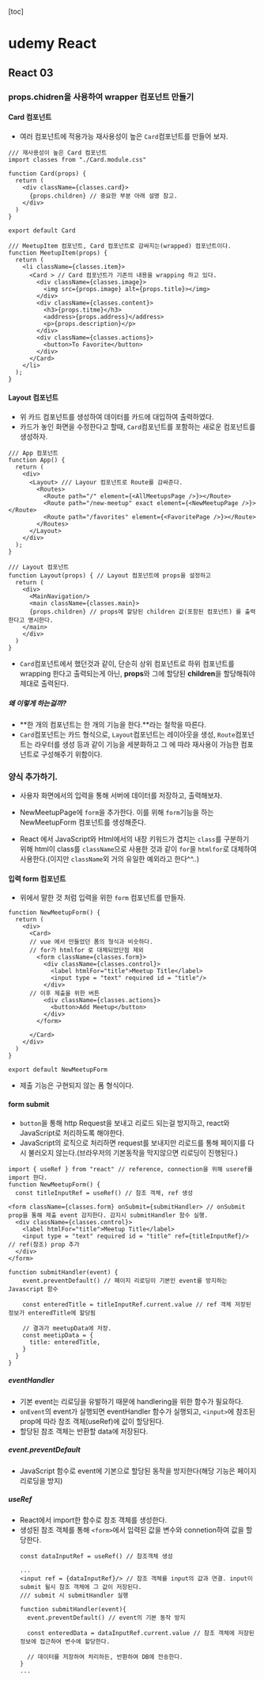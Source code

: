 [toc]
# udemy React
## React 03
### props.chidren을 사용하여 wrapper 컴포넌트 만들기
#### Card 컴포넌트
- 여러 컴포넌트에 적용가능 재사용성이 높은 `Card`컴포넌트를 만들어 보자.
```React
/// 재사용성이 높은 Card 컴포넌트
import classes from "./Card.module.css"

function Card(props) {
  return (
    <div className={classes.card}>
      {props.children} // 중요한 부분 아래 설명 참고.
    </div>
  )
}

export default Card

/// MeetupItem 컴포넌트, Card 컴포넌트로 감싸지는(wrapped) 컴포넌트이다.
function MeetupItem(props) {
  return (
    <li className={classes.item}>
      <Card > // Card 컴포넌트가 기존의 내용을 wrapping 하고 있다.
        <div className={classes.image}>
          <img src={props.image} alt={props.title}></img>
        </div>
        <div className={classes.content}>
          <h3>{props.titme}</h3>
          <address>{props.address}</address>
          <p>{props.description}</p>
        </div>
        <div className={classes.actions}>
          <button>To Favorite</button>
        </div>
      </Card>
    </li>
  );
}
```

#### Layout 컴포넌트
- 위 카드 컴포넌트를 생성하여 데이터를 카드에 대입하여 출력하였다.
- 카드가 놓인 화면을 수정한다고 할때, `Card`컴포넌트를 포함하는 새로운 컴포넌트를 생성하자.
```react
/// App 컴포넌트
function App() {
  return (
    <div>
      <Layout> /// Layour 컴포넌트로 Route를 감싸준다.
        <Routes>
          <Route path="/" element={<AllMeetupsPage />}></Route>
          <Route path="/new-meetup" exact element={<NewMeetupPage />}></Route>
          <Route path="/favorites" element={<FavoritePage />}></Route>
        </Routes>
      </Layout>
    </div>
  );
}

/// Layout 컴포넌트
function Layout(props) { // Layout 컴포넌트에 props을 설정하고
  return (
    <div>
      <MainNavigation/>
      <main className={classes.main}>
      {props.children} // props에 할당된 children 값(포함된 컴포넌트) 를 출력한다고 명시한다.
    </main>
    </div>
  )
}
```
- `Card`컴포넌트에서 했던것과 같이, 단순히 상위 컴포넌트로 하위 컴포넌트를 wrapping 한다고 출력되는게 아닌, **props**와 그에 할당된 **children**을 할당해줘야 제대로 출력된다.
##### 왜 이렇게 하는걸까?
- **한 개의 컴포넌트는 한 개의 기능을 한다.**라는 철학을 따른다.
- `Card`컴포넌트는 카드 형식으로, `Layout`컴포넌트는 레이아웃을 생성, `Route`컴포넌트는 라우터를 생성 등과 같이 기능을 세분화하고 그 에 따라 재사용이 가능한 컴포넌트로 구성해주기 위함이다.


### 양식 추가하기.
- 사용자 화면에서의 입력을 통해 서버에 데이터를 저장하고, 출력해보자.
- NewMeetupPage에 `form`을 추가한다. 이를 위해 `form`기능을 하는 NewMeetupForm 컴포넌트를 생성해준다.

- React 에서 JavaScript와 Html에서의 내장 키워드가 겹치는 `class`를 구분하기 위해 html이 class를 `className`으로 사용한 것과 같이 `for`을 `htmlfor`로 대체하여 사용한다.(이지만 `className`외 거의 유일한 예외라고 한다^^..)
  
#### 입력 form 컴포넌트
- 위에서 말한 것 처럼 입력을 위한 `form` 컴포넌트를 만들자.
```react
function NewMeetupForm() {
  return (
    <div>
      <Card>
      // vue 에서 만들었던 폼의 형식과 비슷하다.
      // for가 htmlfor 로 대체되었단점 제외
        <form className={classes.form}> 
          <div className={classes.control}>
            <label htmlFor="title">Meetup Title</label>
            <input type = "text" required id = "title"/>
          </div>
      // 이후 제출을 위한 버튼
          <div className={classes.actions}>
            <button>Add Meetup</button>
          </div>
        </form>
        
      </Card>
    </div>
  )
}

export default NewMeetupForm
```
- 제출 기능은 구현되지 않는 폼 형식이다.
#### form submit
- `button`을 통해 http Request을 보내고 리로드 되는걸 방지하고, react와 JavaScript로 처리하도록 해야한다.
- JavaScript의 로직으로 처리하면 request를 보내지만 리로드를 통해 페이지를 다시 불러오지 않는다.(브라우저의 기본동작을 막지않으면 리로딩이 진행된다.) 
```react
import { useRef } from "react" // reference, connection을 위해 useref를 import 한다.
function NewMeetupForm() {
  const titleInputRef = useRef() // 참조 객체, ref 생성

<form className={classes.form} onSubmit={submitHandler> // onSubmit prop을 통해 제출 event 감지한다. 감지시 submitHandler 함수 실행.
  <div className={classes.control}>
    <label htmlFor="title">Meetup Title</label>
    <input type = "text" required id = "title" ref={titleInputRef}/> // ref(참조) prop 추가
  </div>
</form>

function submitHandler(event) {
    event.preventDefault() // 페이지 리로딩이 기본인 event를 방지하는 Javascript 함수

    const enteredTitle = titleInputRef.current.value // ref 객체 저장된 정보가 enteredTitle에 할당됨

    // 결과가 meetupData에 저장.
    const meetipData = {
      title: enteredTitle,
    }
  }
}
```
##### eventHandler
- 기본 event는 리로딩을 유발하기 때문에 handlering을 위한 함수가 필요하다.
- `onEvent`의 event가 실행되면 eventHandler 함수가 실행되고, `<input>`에 참조된 prop에 따라 참조 객체(useRef)에 값이 할당된다.
- 할당된 참조 객체는 반환할 data에 저장된다.

##### event.preventDefault
- JavaScript 함수로 event에 기본으로 할당된 동작을 방지한다(해당 기능은 페이지 리로딩을 방지)

##### useRef
- React에서 import한 함수로 참조 객체를 생성한다.
- 생성된 참조 객체를 통해 `<form>`에서 입력된 값을 변수와 connetion하여 값을 할당한다.
  ```react
  const dataInputRef = useRef() // 참조객체 생성

  ...
  <input ref = {dataInputRef}/> // 참조 객체를 input의 값과 연결. input이 submit 될시 참조 객체에 그 값이 저장된다.
  /// submit 시 submitHandler 실행

  function submitHandler(event){
    event.preventDefault() // event의 기본 동작 방지

    const enteredData = dataInputRef.current.value // 참조 객체에 저장된 정보에 접근하여 변수에 할당한다.

    // 데이터를 저장하여 처리하든, 반환하여 DB에 전송한다.
  }
  ...
